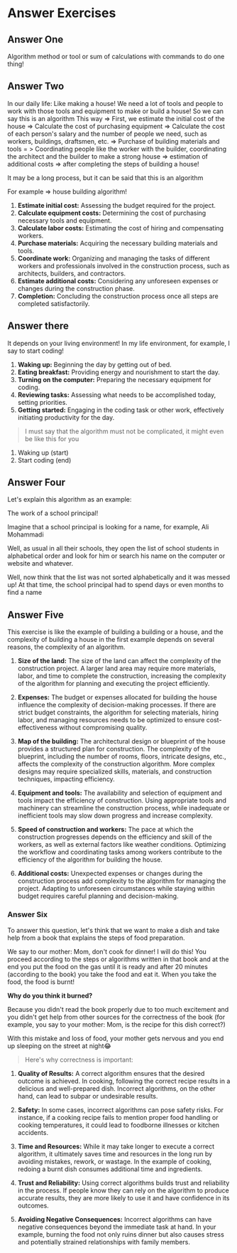 # Answer Exercises

## Answer One

Algorithm method or tool or sum of calculations with commands to do one thing!

## Answer Two

In our daily life:
Like making a house! We need a lot of tools and people to work with those tools and equipment to make or build a house!
So we can say this is an algorithm
This way => First, we estimate the initial cost of the house => Calculate the cost of purchasing equipment => Calculate the cost of each person's salary and the number of people we need, such as workers, buildings, draftsmen, etc. => Purchase of building materials and tools = > Coordinating people like the worker with the builder, coordinating the architect and the builder to make a strong house => estimation of additional costs => after completing the steps of building a house!

It may be a long process, but it can be said that this is an algorithm

For example => house building algorithm!

1. **Estimate initial cost:** Assessing the budget required for the project.
2. **Calculate equipment costs:** Determining the cost of purchasing necessary tools and equipment.
3. **Calculate labor costs:** Estimating the cost of hiring and compensating workers.
4. **Purchase materials:** Acquiring the necessary building materials and tools.
5. **Coordinate work:** Organizing and managing the tasks of different workers and professionals involved in the construction process, such as architects, builders, and contractors.
6. **Estimate additional costs:** Considering any unforeseen expenses or changes during the construction phase.
7. **Completion:** Concluding the construction process once all steps are completed satisfactorily.

## Answer there

It depends on your living environment!
In my life environment, for example, I say to start coding!

1. **Waking up:** Beginning the day by getting out of bed.
2. **Eating breakfast:** Providing energy and nourishment to start the day.
3. **Turning on the computer:** Preparing the necessary equipment for coding.
4. **Reviewing tasks:** Assessing what needs to be accomplished today, setting priorities.
5. **Getting started:** Engaging in the coding task or other work, effectively initiating productivity for the day.

> I must say that the algorithm must not be complicated, it might even be like this for you

1. Waking up (start)
2. Start coding (end)

## Answer Four

Let's explain this algorithm as an example:

The work of a school principal!

Imagine that a school principal is looking for a name, for example, Ali Mohammadi

Well, as usual in all their schools, they open the list of school students in alphabetical order and look for him or search his name on the computer or website and whatever.

Well, now think that the list was not sorted alphabetically and it was messed up! At that time, the school principal had to spend days or even months to find a name

## Answer Five

This exercise is like the example of building a building or a house, and the complexity of building a house in the first example depends on several reasons, the complexity of an algorithm.

1. **Size of the land:** The size of the land can affect the complexity of the construction project. A larger land area may require more materials, labor, and time to complete the construction, increasing the complexity of the algorithm for planning and executing the project efficiently.

2. **Expenses:** The budget or expenses allocated for building the house influence the complexity of decision-making processes. If there are strict budget constraints, the algorithm for selecting materials, hiring labor, and managing resources needs to be optimized to ensure cost-effectiveness without compromising quality.

3. **Map of the building:** The architectural design or blueprint of the house provides a structured plan for construction. The complexity of the blueprint, including the number of rooms, floors, intricate designs, etc., affects the complexity of the construction algorithm. More complex designs may require specialized skills, materials, and construction techniques, impacting efficiency.

4. **Equipment and tools:** The availability and selection of equipment and tools impact the efficiency of construction. Using appropriate tools and machinery can streamline the construction process, while inadequate or inefficient tools may slow down progress and increase complexity.

5. **Speed of construction and workers:** The pace at which the construction progresses depends on the efficiency and skill of the workers, as well as external factors like weather conditions. Optimizing the workflow and coordinating tasks among workers contribute to the efficiency of the algorithm for building the house.

6. **Additional costs:** Unexpected expenses or changes during the construction process add complexity to the algorithm for managing the project. Adapting to unforeseen circumstances while staying within budget requires careful planning and decision-making.

### Answer Six

To answer this question, let's think that we want to make a dish and take help from a book that explains the steps of food preparation.

We say to our mother:
Mom, don't cook for dinner! I will do this!
You proceed according to the steps or algorithms written in that book and at the end you put the food on the gas until it is ready and after 20 minutes (according to the book) you take the food and eat it.
When you take the food, the food is burnt!

**Why do you think it burned?**

Because you didn't read the book properly due to too much excitement and you didn't get help from other sources for the correctness of the book (for example, you say to your mother: Mom, is the recipe for this dish correct?)

With this mistake and loss of food, your mother gets nervous and you end up sleeping on the street at night😂
> Here's why correctness is important:

1. **Quality of Results:** A correct algorithm ensures that the desired outcome is achieved. In cooking, following the correct recipe results in a delicious and well-prepared dish. Incorrect algorithms, on the other hand, can lead to subpar or undesirable results.

2. **Safety:** In some cases, incorrect algorithms can pose safety risks. For instance, if a cooking recipe fails to mention proper food handling or cooking temperatures, it could lead to foodborne illnesses or kitchen accidents.

3. **Time and Resources:** While it may take longer to execute a correct algorithm, it ultimately saves time and resources in the long run by avoiding mistakes, rework, or wastage. In the example of cooking, redoing a burnt dish consumes additional time and ingredients.

4. **Trust and Reliability:** Using correct algorithms builds trust and reliability in the process. If people know they can rely on the algorithm to produce accurate results, they are more likely to use it and have confidence in its outcomes.

5. **Avoiding Negative Consequences:** Incorrect algorithms can have negative consequences beyond the immediate task at hand. In your example, burning the food not only ruins dinner but also causes stress and potentially strained relationships with family members.
